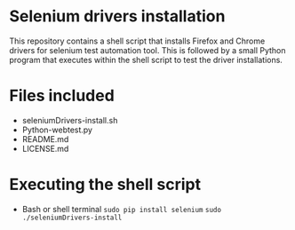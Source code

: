 # Selenium drivers installation

This repository contains a shell script that installs Firefox and Chrome drivers for selenium test automation tool. This is followed by a small Python program that executes within the shell script to test the driver installations.

# Files included
* seleniumDrivers-install.sh
* Python-webtest.py
* README.md
* LICENSE.md

# Executing the shell script
* Bash or shell terminal
`sudo pip install selenium`
`sudo ./seleniumDrivers-install`


